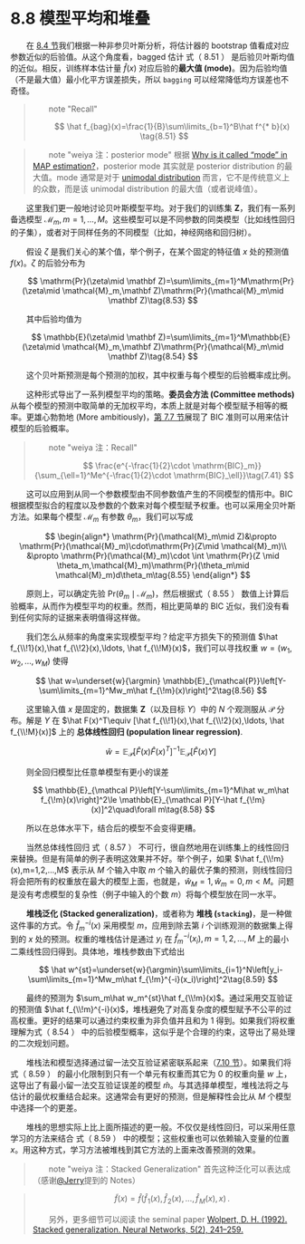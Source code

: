 # 8.8 模型平均和堆叠

<style>p{text-indent:2em;2}</style>

在 [8.4 节](8.4-Relationship-Between-the-`Bootstrap`-and-Bayesian-Inference/index.html)我们根据一种非参贝叶斯分析，将估计器的 bootstrap 值看成对应参数近似的后验值。从这个角度看，bagged 估计 式（ 8.51 ） 是后验贝叶斯均值的近似。相反，训练样本估计量 $\hat f(x)$ 对应后验的**最大值 (mode)**。因为后验均值（不是最大值）最小化平方误差损失，所以 `bagging` 可以经常降低均方误差也不奇怪。

> note "Recall"
>   
>$$
    \hat f_{bag}(x)=\frac{1}{B}\sum\limits_{b=1}^B\hat f^{* b}(x) \tag{8.51}    
>$$

> note "weiya 注：posterior mode"
 >   根据 [Why is it called “mode” in MAP estimation?](https://stats.stackexchange.com/questions/137190/why-is-it-called-mode-in-map-estimation)，posterior mode 其实就是 posterior distribution 的最大值。mode 通常是对于 [unimodal distribution](https://www.statisticshowto.datasciencecentral.com/unimodal-distribution-2/) 而言，它不是传统意义上的众数，而是该 unimodal distribution 的最大值（或者说峰值）。

这里我们更一般地讨论贝叶斯模型平均。对于我们的训练集 $\mathbf Z$，我们有一系列备选模型 $\mathcal{M}_m,m=1,\ldots,M$。这些模型可以是不同参数的同类模型（比如线性回归的子集），或者对于同样任务的不同模型（比如，神经网络和回归树）。

假设 $\zeta$ 是我们关心的某个值，举个例子，在某个固定的特征值 $x$ 处的预测值 $f(x)$。$\zeta$ 的后验分布为

$$
\mathrm{Pr}(\zeta\mid \mathbf Z)=\sum\limits_{m=1}^M\mathrm{Pr}(\zeta\mid \mathcal{M}_m,\mathbf Z)\mathrm{Pr}(\mathcal{M}_m\mid \mathbf Z)\tag{8.53}
$$

其中后验均值为

$$
\mathbb{E}(\zeta\mid \mathbf Z)=\sum\limits_{m=1}^M\mathbb{E}(\zeta\mid \mathcal{M}_m,\mathbf Z)\mathrm{Pr}(\mathcal{M}_m\mid \mathbf Z)\tag{8.54} 
$$

这个贝叶斯预测是每个预测的加权，其中权重与每个模型的后验概率成比例。

这种形式导出了一系列模型平均的策略。**委员会方法 (Committee methods)** 从每个模型的预测中取简单的无加权平均，本质上就是对每个模型赋予相等的概率。更雄心勃勃地 (More ambitiously)，[第 7.7 节](/07-Model-Assessment-and-Selection/7.7-The-Bayesian-Approach-and-BIC/index.html)展现了 BIC 准则可以用来估计模型的后验概率。

> note "weiya 注：Recall"
>    
>$$
    \frac{e^{-\frac{1}{2}\cdot \mathrm{BIC}_m}}{\sum_{\ell=1}^Me^{-\frac{1}{2}\cdot \mathrm{BIC}_\ell}}\tag{7.41}    
>$$

这可以应用到从同一个参数模型由不同参数值产生的不同模型的情形中。BIC 根据模型拟合的程度以及参数的个数来对每个模型赋予权重。也可以采用全贝叶斯方法。如果每个模型 $\mathcal M_m$ 有参数 $\theta_m$，我们可以写成

$$
\begin{align*}
\mathrm{Pr}(\mathcal{M}_m\mid Z)&\propto \mathrm{Pr}(\mathcal{M}_m)\cdot\mathrm{Pr}(Z\mid \mathcal{M}_m)\\
&\propto \mathrm{Pr}(\mathcal{M}_m)\cdot \int \mathrm{Pr}(Z \mid \theta_m,\mathcal{M}_m)\mathrm{Pr}(\theta_m\mid \mathcal{M}_m)d\theta_m\tag{8.55}
\end{align*}
$$

原则上，可以确定先验 $\mathrm{Pr}(\theta_m\mid \mathcal{M}_m)$，然后根据式（ 8.55 ） 数值上计算后验概率，从而作为模型平均的权重。然而，相比更简单的 BIC 近似，我们没有看到任何实际的证据来表明值得这样做。

我们怎么从频率的角度来实现模型平均？给定平方损失下的预测值 $\hat f_{\\!1}(x),\hat f_{\\!2}(x),\ldots, \hat f_{\\!M}(x)$，我们可以寻找权重 $w=(w_1,w_2,\ldots,w_M)$ 使得


$$
\hat w=\underset{w}{\argmin} \mathbb{E}_{\mathcal{P}}\left[Y-\sum\limits_{m=1}^Mw_m\hat f_{\!m}(x)\right]^2\tag{8.56}
$$

这里输入值 $x$ 是固定的，数据集 $\mathbf Z$（以及目标 $Y$）中的 $N$ 个观测服从 $\mathcal P$ 分布。解是 $Y$ 在 $\hat F(x)^T\equiv [\hat f_{\\!1}(x),\hat f_{\\!2}(x),\ldots, \hat f_{\\!M}(x)]$ 上的 **总体线性回归 (population linear regression)**.


$$
\hat w=\mathbb{E}_{\mathcal P}[\hat F(x)\hat F(x)^T]^{-1}\mathbb{E}_{\mathcal P}[\hat F(x)Y]\tag{8.57}
$$

则全回归模型比任意单模型有更小的误差


$$
\mathbb{E}_{\mathcal P}\left[Y-\sum\limits_{m=1}^M\hat w_m\hat f_{\!m}(x)\right]^2\le \mathbb{E}_{\mathcal P}[Y-\hat f_{\!m}(x)]^2\quad\forall m\tag{8.58}
$$

所以在总体水平下，结合后的模型不会变得更糟。

当然总体线性回归 式（ 8.57 ） 不可行，很自然地用在训练集上的线性回归来替换。但是有简单的例子表明这效果并不好。举个例子，如果 $\hat f_{\\!m}(x),m=1,2,...,M$ 表示从 $M$ 个输入中取 $m$ 个输入的最优子集的预测，则线性回归将会把所有的权重放在最大的模型上面，也就是，$\hat w_M=1,\hat w_m=0,m < M$。问题是没有考虑模型的复杂性（例子中输入的个数 $m$）将每个模型放在同一水平。

**堆栈泛化 (Stacked generalization)**，或者称为 **堆栈 (`stacking`)**，是一种做这件事的方式。令 $\hat f^{-i}_m(x)$ 采用模型 $m$，应用到除去第 $i$ 个训练观测的数据集上得到的 $x$ 处的预测。权重的堆栈估计是通过 $y_i$ 在 $\hat f_m^{-i}(x_i),m=1,2, \ldots,M$ 上的最小二乘线性回归得到。具体地，堆栈参数由下式给出


$$
\hat w^{st}=\underset{w}{\argmin}\sum\limits_{i=1}^N\left[y_i-\sum\limits_{m=1}^Mw_m\hat f_{\!m}^{-i}(x_i)\right]^2\tag{8.59}
$$

最终的预测为 $\sum_m\hat w_m^{st}\hat f_{\\!m}(x)$。通过采用交互验证的预测值 $\hat f_{\\!m}^{-i}(x)$，堆栈避免了对高复杂度的模型赋予不公平的过高权重。更好的结果可以通过约束权重为非负值并且和为 1 得到。如果我们将权重理解为式（ 8.54 ） 中的后验模型概率，这似乎是个合理的约束，这导出了易处理的二次规划问题。

堆栈法和模型选择通过留一法交互验证紧密联系起来（[7.10 节](/7.10-Cross-Validation/index.html)）。如果我们将 式（ 8.59 ） 的最小化限制到只有一个单元有权重而其它为 0 的权重向量 $w$ 上，这导出了有最小留一法交互验证误差的模型 $\hat m$。与其选择单模型，堆栈法将之与估计的最优权重结合起来。这通常会有更好的预测，但是解释性会比从 $M$ 个模型中选择一个的更差。

堆栈的思想实际上比上面所描述的更一般。不仅仅是线性回归，可以采用任意学习的方法来结合 式（ 8.59 ） 中的模型；这些权重也可以依赖输入变量的位置 $x$。用这种方式，学习方法被堆栈到其它方法的上面来改善预测的效果。

> note "weiya 注：Stacked Generalization" 
    首先这种泛化可以表达成（感谢[@Jerry](https://disqus.com/by/disqus_K99eOJYIKr/)提到的 Notes）
    
>$$
    \tilde f(x) = \hat f(\hat f_{\!1}(x),\hat f_{\!2}(x),\ldots,\hat f_{\!M}(x), x)\,.    
>$$
>
 >  另外，更多细节可以阅读 the seminal paper [Wolpert, D. H. (1992). Stacked generalization. Neural Networks, 5(2), 241–259.](https://doi.org/10.1016/S0893-6080(05)80023-1)
